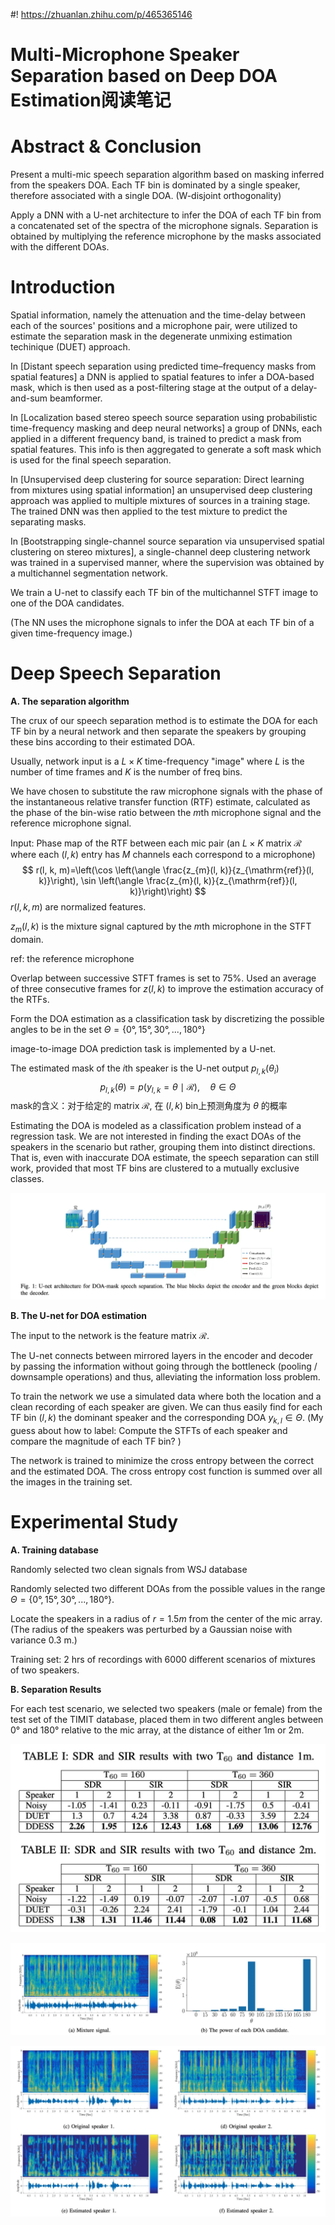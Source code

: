 #! https://zhuanlan.zhihu.com/p/465365146
# Multi-Microphone Speaker Separation based on Deep DOA Estimation阅读笔记



# Abstract & Conclusion

Present a multi-mic speech separation algorithm based on masking inferred from the speakers DOA. Each TF bin is dominated by a single speaker, therefore associated with a single DOA. (W-disjoint orthogonality)

Apply a DNN with a U-net architecture to infer the DOA of each TF bin from a concatenated set of the spectra of the microphone signals. Separation is obtained by multiplying the reference microphone by the masks associated with the different DOAs.



# Introduction

Spatial information, namely the attenuation and the time-delay between each of the sources' positions and a microphone pair, were utilized to estimate the separation mask in the degenerate unmixing estimation techinique (DUET) approach.



In [Distant speech separation using predicted time–frequency masks from spatial features] a DNN is applied to spatial features to infer a DOA-based mask, which is then used as a post-filtering stage at the output of a delay-and-sum beamformer.



In [Localization based stereo speech source separation using probabilistic time-frequency masking and deep neural networks] a group of DNNs, each applied in a different frequency band, is trained to predict a mask from spatial features. This info is then aggregated to generate a soft mask which is used for the final speech separation.



In [Unsupervised deep clustering for source separation: Direct learning from mixtures using spatial information] an unsupervised deep clustering approach was applied to multiple mixtures of sources in a training stage. The trained DNN was then applied to the test mixture to predict the separating masks.



In [Bootstrapping single-channel source separation via unsupervised spatial clustering on stereo mixtures], a single-channel deep clustering network was trained in a supervised manner, where the supervision was obtained by a multichannel segmentation network.



We train a U-net to classify each TF bin of the multichannel STFT image to one of the DOA candidates.

(The NN uses the microphone signals to infer the DOA at each TF bin of a given time-frequency image.)



# Deep Speech Separation

**A. The separation algorithm**

The crux of our speech separation method is to estimate the DOA for each TF bin by a neural network and then separate the speakers by grouping these bins according to their estimated DOA.



Usually, network input is a $L \times K$ time-frequency "image" where $L$ is the number of time frames and $K$ is the number of freq bins. 

We have chosen to substitute the raw microphone signals with the phase of the instantaneous relative transfer function (RTF) estimate, calculated as the phase of the bin-wise ratio between the $m$th microphone signal and the reference microphone signal.

Input: Phase map of the RTF between each mic pair (an $L \times K$ matrix $\mathcal{R}$ where each $(l,k)$ entry has $M$ channels each correspond to a microphone)
$$
r(l, k, m)=\left(\cos \left(\angle \frac{z_{m}(l, k)}{z_{\mathrm{ref}}(l, k)}\right), \sin \left(\angle \frac{z_{m}(l, k)}{z_{\mathrm{ref}}(l, k)}\right)\right)
$$
$r(l, k, m)$ are normalized features.

$z_m(l,k)$ is the mixture signal captured by the $m$th microphone in the STFT domain.

ref: the reference microphone

Overlap between successive STFT frames is set to 75%. Used an average of three consecutive frames for $z(l,k)$ to improve the estimation accuracy of the RTFs.



Form the DOA estimation as a classification task by discretizing the possible angles to be in the set $\Theta=\{0°,15°,30°, ...,180°\}$



image-to-image DOA prediction task is implemented by a U-net.

The estimated mask of the $i$th speaker is the U-net output $p_{l,k}(\theta_i)$
$$
p_{l, k}(\theta)=p\left(y_{l, k}=\theta \mid \mathcal{R}\right), \quad \theta \in \Theta
$$
mask的含义：对于给定的 matrix $\mathcal{R}$, 在 $(l,k)$ bin上预测角度为 $\theta$ 的概率



Estimating the DOA is modeled as a classification problem instead of a regression task. We are not interested in finding the exact DOAs of the speakers in the scenario but rather, grouping them into distinct directions. That is, even with inaccurate DOA estimate, the speech separation can still work, provided that most TF bins are clustered to a mutually exclusive classes. 

![](https://raw.githubusercontent.com/FYJNEVERFOLLOWS/Picture-Bed/main/202304/20230401215716.png)

**B. The U-net for DOA estimation**

The input to the network is the feature matrix $\mathcal{R}$.

The U-net connects between mirrored layers in the encoder and decoder by passing the information without going through the bottleneck (pooling / downsample operations) and thus, alleviating the information loss problem.



To train the network we use a simulated data where both the location and a clean recording of each speaker are given. We can thus easily find for each TF bin $(l,k)$ the dominant speaker and the corresponding DOA $y_{k,l}\in\Theta$. (My guess about how to label: Compute the STFTs of each speaker and compare the magnitude of each TF bin? )



The network is trained to minimize the cross entropy between the correct and the estimated DOA. The cross entropy cost function is summed over all the images in the training set.



# Experimental Study

**A. Training database**

Randomly selected two clean signals from WSJ database 

Randomly selected two different DOAs from the possible values in the range $\Theta=\{0°,15°,30°, ...,180°\}$. 

Locate the speakers in a radius of $r=1.5m$ from the center of the mic array. (The radius of the speakers was perturbed by a Gaussian noise with variance 0.3 m.)

Training set: 2 hrs of recordings with 6000 different scenarios of mixtures of two speakers.



**B. Separation Results**

For each test scenario, we selected two speakers (male or female) from the test set of the TIMIT database, placed them in two different angles between 0° and 180° relative to the mic array, at the distance of either 1m or 2m.

![](https://raw.githubusercontent.com/FYJNEVERFOLLOWS/Picture-Bed/main/202304/20230401215739.png)

![](https://raw.githubusercontent.com/FYJNEVERFOLLOWS/Picture-Bed/main/202304/20230401215754.png)

![](https://raw.githubusercontent.com/FYJNEVERFOLLOWS/Picture-Bed/main/202304/20230401215815.png)